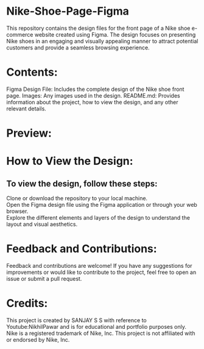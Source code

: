 # Nike-Shoe-Page-Figma
This repository contains the design files for the front page of a Nike shoe e-commerce website created using Figma. The design focuses on presenting Nike shoes in an engaging and visually appealing manner to attract potential customers and provide a seamless browsing experience.

# Contents:
Figma Design File: Includes the complete design of the Nike shoe front page.
Images: Any images used in the design.
README.md: Provides information about the project, how to view the design, and any other relevant details.

# Preview:


# How to View the Design:
## To view the design, follow these steps:
Clone or download the repository to your local machine.
<br>
Open the Figma design file using the Figma application or through your web browser.
<br>
Explore the different elements and layers of the design to understand the layout and visual aesthetics.

# Feedback and Contributions:
Feedback and contributions are welcome! If you have any suggestions for improvements or would like to contribute to the project, feel free to open an issue or submit a pull request.

# Credits:
This project is created by SANJAY S S with reference to Youtube:NikhilPawar and is for educational and portfolio purposes only. Nike is a registered trademark of Nike, Inc. This project is not affiliated with or endorsed by Nike, Inc.
